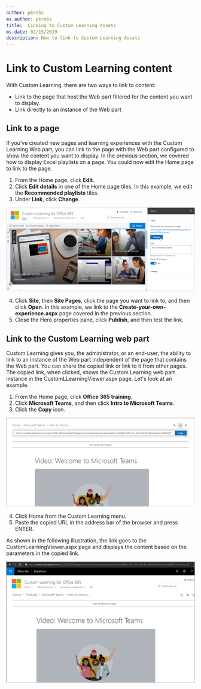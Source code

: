 ```yaml
---
author: pkrebs
ms.author: pkrebs
title:  Linking to Custom Learning Assets
ms.date: 02/15/2019
description: How to link to Custom Learning Assets
---
```


# Link to Custom Learning content

With Custom Learning, there are two ways to link to content:

- Link to the page that host the Web part filtered for the content you want to display. 
- Link directly to an instance of the Web part

## Link to a page

If you've created new pages and learning experiences with the Custom Learning Web part, you can link to the page with the Web part configured to show the content you want to display. In the previous section, we covered how to display Excel playlists on a page. You could now edit the Home page to link to the page. 

1. From the Home page, click **Edit**.
2. Click **Edit details** in one of the Home page tiles. In this example, we edit the **Recommended playlists** tiles.
3. Under **Link**, click **Change**.

![cg-linktopage.png](media/cg-linktopage.png)

4. Click **Site**, then **Site Pages**, click the page you want to link to, and then click **Open**. In this example, we link to the **Create-your-own-experience.aspx** page covered in the previous section.
5. Close the Hero properties pane, click **Publish**, and then test the link. 

## Link to the Custom Learning web part
Custom Learning gives you, the administrator, or an end-user, the ability to link to an instance of the Web part independent of the page that contains the Web part. You can share the copied link or link to it from other pages. The copied link, when clicked, shows the Custom Learning web part instance in the CustomLLearningViewer.aspx page. Let's look at an example. 

1. From the Home page, click **Office 365 training**.
2. Click **Microsoft Teams**, and then click **Intro to Microsoft Teams**.
3. Click the **Copy** icon.

![cg-linktowebpart.png](media/cg-linktowebpart.png)

4. Click Home from the Custom Learning menu.
5. Paste the copied URL in the address bar of the browser and press ENTER. 

As shown in the following illustration, the link goes to the CustomLearningViewer.aspx page and displays the content based on the parameters in the copied link. 

![cg-linktowebpartviewer.png](media/cg-linktowebpartviewer.png)

